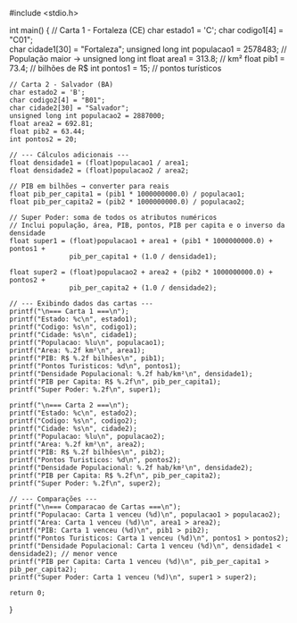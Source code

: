 #include <stdio.h>

int main() {
    // Carta 1 - Fortaleza (CE)
    char estado1 = 'C';
    char codigo1[4] = "C01";     
    char cidade1[30] = "Fortaleza"; 
    unsigned long int populacao1 = 2578483;  // População maior → unsigned long int
    float area1 = 313.8;                     // km²
    float pib1 = 73.4;                       // bilhões de R$
    int pontos1 = 15;                        // pontos turísticos

    // Carta 2 - Salvador (BA)
    char estado2 = 'B';
    char codigo2[4] = "B01";
    char cidade2[30] = "Salvador";
    unsigned long int populacao2 = 2887000;
    float area2 = 692.81;
    float pib2 = 63.44; 
    int pontos2 = 20;

    // --- Cálculos adicionais ---
    float densidade1 = (float)populacao1 / area1;
    float densidade2 = (float)populacao2 / area2;

    // PIB em bilhões → converter para reais
    float pib_per_capita1 = (pib1 * 1000000000.0) / populacao1;
    float pib_per_capita2 = (pib2 * 1000000000.0) / populacao2;

    // Super Poder: soma de todos os atributos numéricos
    // Inclui população, área, PIB, pontos, PIB per capita e o inverso da densidade
    float super1 = (float)populacao1 + area1 + (pib1 * 1000000000.0) + pontos1 +
                   pib_per_capita1 + (1.0 / densidade1);

    float super2 = (float)populacao2 + area2 + (pib2 * 1000000000.0) + pontos2 +
                   pib_per_capita2 + (1.0 / densidade2);

    // --- Exibindo dados das cartas ---
    printf("\n=== Carta 1 ===\n");
    printf("Estado: %c\n", estado1);
    printf("Codigo: %s\n", codigo1);
    printf("Cidade: %s\n", cidade1);
    printf("Populacao: %lu\n", populacao1);
    printf("Area: %.2f km²\n", area1);
    printf("PIB: R$ %.2f bilhões\n", pib1);
    printf("Pontos Turisticos: %d\n", pontos1);
    printf("Densidade Populacional: %.2f hab/km²\n", densidade1);
    printf("PIB per Capita: R$ %.2f\n", pib_per_capita1);
    printf("Super Poder: %.2f\n", super1);

    printf("\n=== Carta 2 ===\n");
    printf("Estado: %c\n", estado2);
    printf("Codigo: %s\n", codigo2);
    printf("Cidade: %s\n", cidade2);
    printf("Populacao: %lu\n", populacao2);
    printf("Area: %.2f km²\n", area2);
    printf("PIB: R$ %.2f bilhões\n", pib2);
    printf("Pontos Turisticos: %d\n", pontos2);
    printf("Densidade Populacional: %.2f hab/km²\n", densidade2);
    printf("PIB per Capita: R$ %.2f\n", pib_per_capita2);
    printf("Super Poder: %.2f\n", super2);

    // --- Comparações ---
    printf("\n=== Comparacao de Cartas ===\n");
    printf("Populacao: Carta 1 venceu (%d)\n", populacao1 > populacao2);
    printf("Area: Carta 1 venceu (%d)\n", area1 > area2);
    printf("PIB: Carta 1 venceu (%d)\n", pib1 > pib2);
    printf("Pontos Turisticos: Carta 1 venceu (%d)\n", pontos1 > pontos2);
    printf("Densidade Populacional: Carta 1 venceu (%d)\n", densidade1 < densidade2); // menor vence
    printf("PIB per Capita: Carta 1 venceu (%d)\n", pib_per_capita1 > pib_per_capita2);
    printf("Super Poder: Carta 1 venceu (%d)\n", super1 > super2);

    return 0;
}
